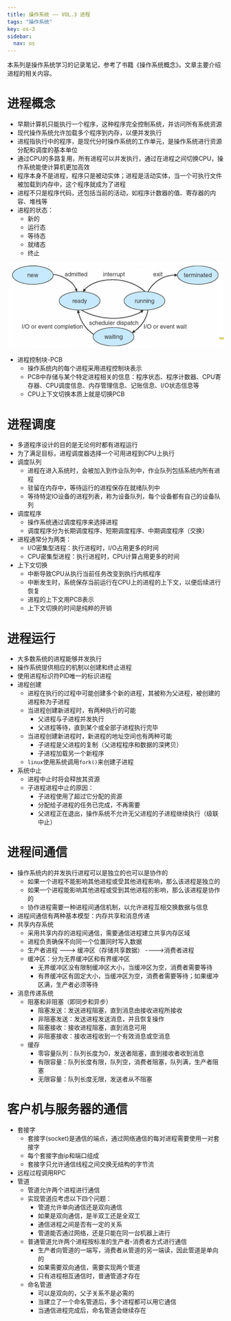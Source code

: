 ```yaml
---
title: 操作系统 —— VOL.3 进程
tags: "操作系统"
key: os-3
sidebar:
  nav: os
---
```


本系列是操作系统学习的记录笔记，参考了书籍《操作系统概念》。文章主要介绍进程的相关内容。<!--more-->


# 进程概念

- 早期计算机只能执行一个程序，这种程序完全控制系统，并访问所有系统资源
- 现代操作系统允许加载多个程序到内存，以便并发执行
- 进程指执行中的程序，是现代分时操作系统的工作单元，是操作系统进行资源分配和调度的基本单位
- 通过CPU的多路复用，所有进程可以并发执行，通过在进程之间切换CPU，操作系统能使计算机更加高效
- 程序本身不是进程，程序只是被动实体；进程是活动实体，当一个可执行文件被加载到内存中，这个程序就成为了进程
-  进程不只是程序代码，还包括当前的活动，如程序计数器的值、寄存器的内容、堆栈等
- 进程的状态：
  - 新的
  - 运行态
  - 等待态
  - 就绪态
  - 终止

![](/assets/posts/os-3-1.jpg) 

- 进程控制块-PCB
  -  操作系统内的每个进程采用进程控制块表示
  - PCB中存储与某个特定进程相关的信息：程序状态、程序计数器、CPU寄存器、CPU调度信息、内存管理信息、记账信息、I/O状态信息等
  - CPU上下文切换本质上就是切换PCB

# 进程调度

-  多道程序设计的目的是无论何时都有进程运行
- 为了满足目标，进程调度器选择一个可用进程到CPU上执行
- 调度队列
  - 进程在进入系统时，会被加入到作业队列中，作业队列包括系统内所有进程
  - 驻留在内存中，等待运行的进程保存在就绪队列中
  - 等待特定IO设备的进程列表，称为设备队列，每个设备都有自己的设备队列
- 调度程序
  - 操作系统通过调度程序来选择进程
  - 调度程序分为长期调度程序、短期调度程序、中期调度程序（交换）
- 进程通常分为两类：
  - I/O密集型进程：执行进程时，I/O占用更多的时间
  -  CPU密集型进程：执行进程时，CPU计算占用更多的时间
- 上下文切换
  - 中断导致CPU从执行当前任务改变到执行内核程序
  - 中断发生时，系统保存当前运行在CPU上的进程的上下文，以便后续进行恢复
  - 进程的上下文用PCB表示
  - 上下文切换的时间是纯粹的开销

# 进程运行

- 大多数系统的进程能够并发执行
- 操作系统提供相应的机制以创建和终止进程
- 使用进程标识符PID唯一的标识进程
- 进程创建
  - 进程在执行的过程中可能创建多个新的进程，其被称为父进程，被创建的进程称为子进程
  - 当进程创建新进程时，有两种执行的可能
    - 父进程与子进程并发执行
    - 父进程等待，直到某个或全部子进程执行完毕
  - 当进程创建新进程时，新进程的地址空间也有两种可能
    - 子进程是父进程的复制（父进程程序和数据的深拷贝）
    - 子进程加载另一个新程序
  - `linux`使用系统调用`fork()`来创建子进程
- 系统中止
  - 进程中止时将会释放其资源
  - 子进程进程中止的原因：
    - 子进程使用了超过它分配的资源
    - 分配给子进程的任务已完成，不再需要
    - 父进程正在退出，操作系统不允许无父进程的子进程继续执行（级联中止）

# 进程间通信

- 操作系统内的并发执行进程可以是独立的也可以是协作的
  - 如果一个进程不能影响其他进程或受其他进程影响，那么该进程是独立的
  - 如果一个进程能影响其他进程或受到其他进程的影响，那么该进程是协作的
  - 协作进程需要一种进程间通信机制，以允许进程互相交换数据与信息
- 进程间通信有两种基本模型：内存共享和消息传递
- 共享内存系统
  - 采用共享内存的进程间通信，需要通信进程建立共享内存区域
  - 进程负责确保不向同一个位置同时写入数据
  - 生产者进程 ---> 缓冲区（存储共享数据） ---->消费者进程
  - 缓冲区：分为无界缓冲区和有界缓冲区
    - 无界缓冲区没有限制缓冲区大小，当缓冲区为空，消费者需要等待
    - 有界缓冲区有固定大小，当缓冲区为空，消费者需要等待；如果缓冲区满，生产者必须等待
- 消息传递系统
  - 阻塞和非阻塞（即同步和异步）
    - 阻塞发送：发送进程阻塞，直到消息由接收进程所接收
    - 非阻塞发送：发送进程发送消息，并且恢复操作
    - 阻塞接收：接收进程阻塞，直到消息可用
    - 非阻塞接收：接收进程收到一个有效消息或空消息
  - 缓存
    - 零容量队列：队列长度为0，发送者阻塞，直到接收者收到消息
    - 有限容量：队列长度有限，队列空，消费者阻塞，队列满，生产者阻塞
    - 无限容量：队列长度无限，发送者从不阻塞

# 客户机与服务器的通信

- 套接字
  - 套接字(socket)是通信的端点，通过网络通信的每对进程需要使用一对套接字
  - 每个套接字由ip和端口组成
  - 套接字只允许通信线程之间交换无结构的字节流
- 远程过程调用RPC
- 管道
  - 管道允许两个进程进行通信
  - 实现管道应考虑以下四个问题：
    - 管道允许单向通信还是双向通信
    - 如果是双向通信，是半双工还是全双工
    - 通信进程之间是否有一定的关系
    - 管道能否通过网络，还是只能在同一台机器上进行
  - 普通管道允许两个进程按标准的生产者-消费者方式进行通信
    - 生产者向管道的一端写，消费者从管道的另一端读，因此管道是单向的
    - 如果需要双向通信，需要实现两个管道
    - 只有进程相互通信时，普通管道才存在
  - 命名管道
    - 可以是双向的，父子关系不是必需的
    - 当建立了一个命名管道后，多个进程都可以用它通信
    - 当通信进程完成后，命名管道会继续存在